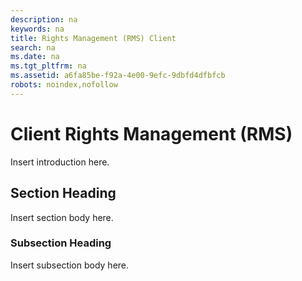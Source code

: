 ```yaml
---
description: na
keywords: na
title: Rights Management (RMS) Client
search: na
ms.date: na
ms.tgt_pltfrm: na
ms.assetid: a6fa85be-f92a-4e00-9efc-9dbfd4dfbfcb
robots: noindex,nofollow
---
```

# Client Rights Management (RMS)
Insert introduction here.

## Section Heading
Insert section body here.

### Subsection Heading
Insert subsection body here.

